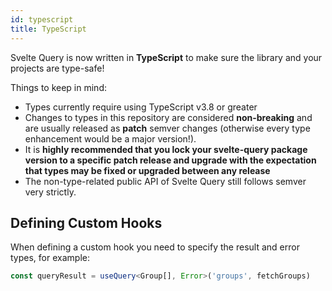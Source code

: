 ```yaml
---
id: typescript
title: TypeScript
---
```


Svelte Query is now written in **TypeScript** to make sure the library and your projects are type-safe!

Things to keep in mind:

- Types currently require using TypeScript v3.8 or greater
- Changes to types in this repository are considered **non-breaking** and are usually released as **patch** semver changes (otherwise every type enhancement would be a major version!).
- It is **highly recommended that you lock your svelte-query package version to a specific patch release and upgrade with the expectation that types may be fixed or upgraded between any release**
- The non-type-related public API of Svelte Query still follows semver very strictly.

## Defining Custom Hooks

When defining a custom hook you need to specify the result and error types, for example:

```typescript
const queryResult = useQuery<Group[], Error>('groups', fetchGroups)
```
